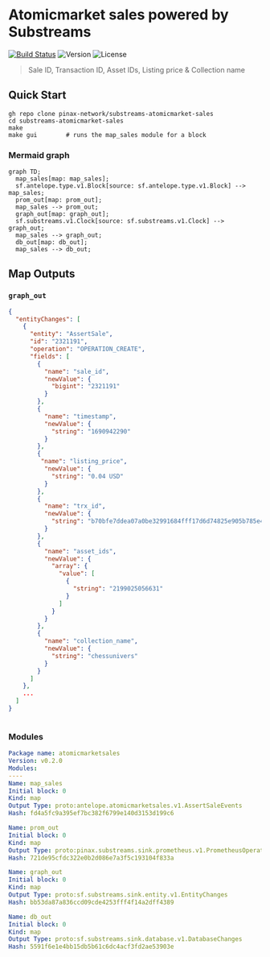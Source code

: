 # Atomicmarket sales powered by **Substreams**

[![Build Status](https://github.com/pinax-network/substreams-atomicmarket-sales/actions/workflows/test.yml/badge.svg)](https://github.com/pinax-network/substreams-atomicmarket-sales/actions/workflows/test.yml)
![Version](https://img.shields.io/github/v/release/pinax-network/substreams-atomicmarket-sales)
![License](https://img.shields.io/github/license/pinax-network/substreams-atomicmarket-sales)

> Sale ID, Transaction ID, Asset IDs, Listing price & Collection name

## Quick Start

```
gh repo clone pinax-network/substreams-atomicmarket-sales
cd substreams-atomicmarket-sales
make
make gui        # runs the map_sales module for a block
```

### Mermaid graph

```mermaid
graph TD;
  map_sales[map: map_sales];
  sf.antelope.type.v1.Block[source: sf.antelope.type.v1.Block] --> map_sales;
  prom_out[map: prom_out];
  map_sales --> prom_out;
  graph_out[map: graph_out];
  sf.substreams.v1.Clock[source: sf.substreams.v1.Clock] --> graph_out;
  map_sales --> graph_out;
  db_out[map: db_out];
  map_sales --> db_out;

```
## Map Outputs

### `graph_out`

```json
{
  "entityChanges": [
    {
      "entity": "AssertSale",
      "id": "2321191",
      "operation": "OPERATION_CREATE",
      "fields": [
        {
          "name": "sale_id",
          "newValue": {
            "bigint": "2321191"
          }
        },
        {
          "name": "timestamp",
          "newValue": {
            "string": "1690942290"
          }
        },
        {
         "name": "listing_price",
          "newValue": {
            "string": "0.04 USD"
          }
        },
        {
          "name": "trx_id",
          "newValue": {
            "string": "b70bfe7ddea07a0be32991684fff17d6d74825e905b785e43be236845779f318"
          }
        },
        {
          "name": "asset_ids",
          "newValue": {
            "array": {
              "value": [
                {
                  "string": "2199025056631"
                }
              ]
            }
          }
        },
        {
          "name": "collection_name",
          "newValue": {
            "string": "chessunivers"
          }
        }
      ]
    },
    ...
  ]
}
  
```

### Modules
```yaml
Package name: atomicmarketsales
Version: v0.2.0
Modules:
----
Name: map_sales
Initial block: 0
Kind: map
Output Type: proto:antelope.atomicmarketsales.v1.AssertSaleEvents
Hash: fd4a5fc9a395ef7bc382f6799e140d3153d199c6

Name: prom_out
Initial block: 0
Kind: map
Output Type: proto:pinax.substreams.sink.prometheus.v1.PrometheusOperations
Hash: 721de95cfdc322e0b2d086e7a3f5c193104f833a

Name: graph_out
Initial block: 0
Kind: map
Output Type: proto:sf.substreams.sink.entity.v1.EntityChanges
Hash: bb53da87a836ccd09cde4253fff4f14a2dff4389

Name: db_out
Initial block: 0
Kind: map
Output Type: proto:sf.substreams.sink.database.v1.DatabaseChanges
Hash: 5591f6e1e4bb15db5b61c6dc4acf3fd2ae53903e
```